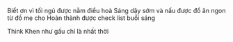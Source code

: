 Biết ơn vì tối ngủ được nằm điều hoà
Sáng dậy sớm và nấu được đồ ăn ngon từ đồ mẹ cho
Hoàn thành được check list buổi sáng

Think
Khen như gấu chỉ là nhất thời 

